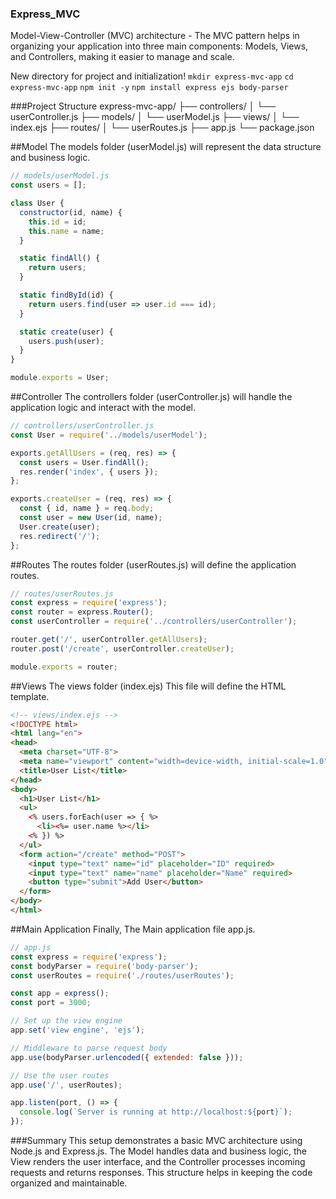 ### Express_MVC

Model-View-Controller (MVC) architecture - The MVC pattern helps in organizing your application into three main components: Models, Views, and Controllers, making it easier to manage and scale.

New directory for project and initialization!
`mkdir express-mvc-app`
`cd express-mvc-app`
`npm init -y`
`npm install express ejs body-parser`

###Project Structure
express-mvc-app/
├── controllers/
│   └── userController.js
├── models/
│   └── userModel.js
├── views/
│   └── index.ejs
├── routes/
│   └── userRoutes.js
├── app.js
└── package.json

##Model
The models folder (userModel.js) will represent the data structure and business logic.

```JavaScript
// models/userModel.js
const users = [];

class User {
  constructor(id, name) {
    this.id = id;
    this.name = name;
  }

  static findAll() {
    return users;
  }

  static findById(id) {
    return users.find(user => user.id === id);
  }

  static create(user) {
    users.push(user);
  }
}

module.exports = User;
```

##Controller
The controllers folder (userController.js) will handle the application logic and interact with the model.

```JavaScript
// controllers/userController.js
const User = require('../models/userModel');

exports.getAllUsers = (req, res) => {
  const users = User.findAll();
  res.render('index', { users });
};

exports.createUser = (req, res) => {
  const { id, name } = req.body;
  const user = new User(id, name);
  User.create(user);
  res.redirect('/');
};
```

##Routes
The routes folder (userRoutes.js) will define the application routes.

```JavaScript
// routes/userRoutes.js
const express = require('express');
const router = express.Router();
const userController = require('../controllers/userController');

router.get('/', userController.getAllUsers);
router.post('/create', userController.createUser);

module.exports = router;
```

##Views
The views folder (index.ejs) This file will define the HTML template.

```HTML
<!-- views/index.ejs -->
<!DOCTYPE html>
<html lang="en">
<head>
  <meta charset="UTF-8">
  <meta name="viewport" content="width=device-width, initial-scale=1.0">
  <title>User List</title>
</head>
<body>
  <h1>User List</h1>
  <ul>
    <% users.forEach(user => { %>
      <li><%= user.name %></li>
    <% }) %>
  </ul>
  <form action="/create" method="POST">
    <input type="text" name="id" placeholder="ID" required>
    <input type="text" name="name" placeholder="Name" required>
    <button type="submit">Add User</button>
  </form>
</body>
</html>
```

##Main Application
Finally, The Main application file app.js.

```JavaScript
// app.js
const express = require('express');
const bodyParser = require('body-parser');
const userRoutes = require('./routes/userRoutes');

const app = express();
const port = 3000;

// Set up the view engine
app.set('view engine', 'ejs');

// Middleware to parse request body
app.use(bodyParser.urlencoded({ extended: false }));

// Use the user routes
app.use('/', userRoutes);

app.listen(port, () => {
  console.log(`Server is running at http://localhost:${port}`);
});
```
###Summary
This setup demonstrates a basic MVC architecture using Node.js and Express.js. The Model handles data and business logic, the View renders the user interface, and the Controller processes incoming requests and returns responses. This structure helps in keeping the code organized and maintainable.

